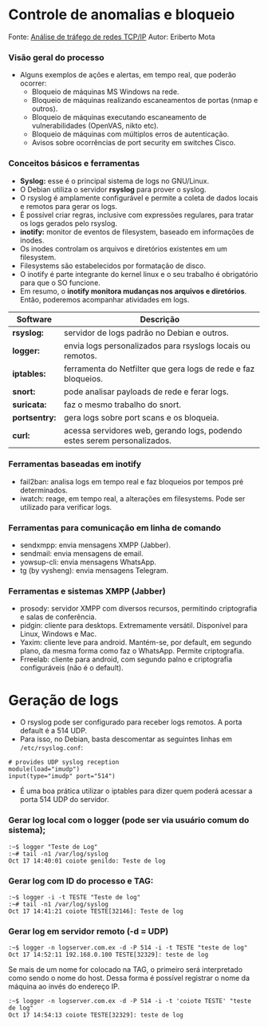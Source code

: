 # Controle de anomalias e bloqueio

Fonte: [Análise de tráfego de redes TCP/IP](https://youtu.be/8KyrUA1nACY?t=3430)
Autor: Eriberto Mota

### Visão geral do processo
- Alguns exemplos de ações e alertas, em tempo real, que poderão ocorrer:
   - Bloqueio de máquinas MS Windows na rede.
   - Bloqueio de máquinas realizando escaneamentos de portas (nmap e outros).
   - Bloqueio de máquinas executando escaneamento de vulnerabilidades (OpenVAS, nikto etc).
   - Bloqueio de máquinas com múltiplos erros de autenticação.
   - Avisos sobre ocorrências de port security em switches Cisco.
   
### Conceitos básicos e ferramentas
- **Syslog:** esse é o principal sistema de logs no GNU/Linux.
- O Debian utiliza o servidor **rsyslog** para prover o syslog.
- O rsyslog é amplamente configurável e permite a coleta de dados locais e remotos para gerar os logs.
- É possível criar regras, inclusive com expressões regulares, para tratar os logs gerados pelo rsyslog.
- **inotify:** monitor de eventos de filesystem, baseado em informações de inodes.
- Os inodes controlam os arquivos e diretórios existentes em um filesystem.
- Filesystems são estabelecidos por formatação de disco.
- O inotify é parte integrante do kernel linux e o seu trabalho é obrigatório para que o SO funcione.
- Em resumo, o **inotify monitora mudanças nos arquivos e diretórios**. Então, poderemos acompanhar atividades em logs.

| **Software** | **Descrição** |  
|--- |---| 
| **rsyslog:** | servidor de logs padrão no Debian e outros. |
| **logger:** | envia logs personalizados para rsyslogs locais ou remotos. |
| **iptables:** | ferramenta do Netfilter que gera logs de rede e faz bloqueios. |
| **snort:** | pode analisar payloads de rede e ferar logs. |
| **suricata:** | faz o mesmo trabalho do snort. |
| **portsentry:** | gera logs sobre port scans e os bloqueia. |
| **curl:** | acessa servidores web, gerando logs, podendo estes serem personalizados. |

### Ferramentas baseadas em inotify
- fail2ban: analisa logs em tempo real e faz bloqueios por tempos pré determinados.
- iwatch: reage, em tempo real, a alterações em filesystems. Pode ser utilizado para verificar logs.

### Ferramentas para comunicação em linha de comando
- sendxmpp: envia mensagens XMPP (Jabber).
- sendmail: envia mensagens de email.
- yowsup-cli: envia mensagens WhatsApp.
- tg (by vysheng): envia mensagens Telegram.

### Ferramentas e sistemas XMPP (Jabber)
- prosody: servidor XMPP com diversos recursos, permitindo criptografia e salas de conferência.
- pidgin: cliente para desktops. Extremamente versátil. Disponível para Linux, Windows e Mac.
- Yaxim: cliente leve para android. Mantém-se, por default, em segundo plano, da mesma forma como faz o WhatsApp. Permite criptografia.
- Frreelab: cliente para android, com segundo palno e criptografia configuráveis (não é o default).

# Geração de logs
- O rsyslog pode ser configurado para receber logs remotos. A porta default é a 514 UDP.
- Para isso, no Debian, basta descomentar as seguintes linhas em `/etc/rsyslog.conf`:
~~~
# provides UDP syslog reception
module(load="imudp")
input(type="imudp" port="514")
~~~
- É uma boa prática utilizar o iptables para dizer quem poderá acessar a porta 514 UDP do servidor.
  
### Gerar log local com o logger (pode ser via usuário comum do sistema);
~~~
:~$ logger "Teste de Log"
:~# tail -n1 /var/log/syslog
Oct 17 14:40:01 coiote genildo: Teste de log
~~~

### Gerar log com ID do processo e TAG:
~~~
:~$ logger -i -t TESTE "Teste de log"
:~# tail -n1 /var/log/syslog
Oct 17 14:41:21 coiote TESTE[32146]: Teste de log
~~~

### Gerar log em servidor remoto (-d = UDP)
~~~
:~$ logger -n logserver.com.ex -d -P 514 -i -t TESTE "teste de log"
Oct 17 14:52:11 192.168.0.100 TESTE[32329]: teste de log
~~~

Se mais de um nome for colocado na TAG, o primeiro será interpretado como sendo o nome do host. Dessa forma é possível registrar o nome da máquina ao invés do endereço IP.
~~~
:~$ logger -n logserver.com.ex -d -P 514 -i -t 'coiote TESTE' "teste de log"
Oct 17 14:54:13 coiote TESTE[32329]: teste de log
~~~
